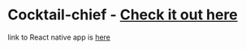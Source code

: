 # Cocktail-chief - [Check it out here](https://cocktail-chief-web.now.sh/)

link to React native app is [here](https://github.com/manojnaidu619/cocktail-chief)